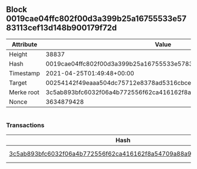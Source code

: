 ## Block 0019cae04ffc802f00d3a399b25a16755533e5783113cef13d148b900179f72d

Attribute | Value
--- | ---
Height | 38837
Hash | 0019cae04ffc802f00d3a399b25a16755533e5783113cef13d148b900179f72d
Timestamp | 2021-04-25T01:49:48+00:00
Target | 00254142f49eaaa504dc75712e8378ad5316cbcead634704b3734b6271167cc4
Merke root | 3c5ab893bfc6032f06a4b772556f62ca416162f8a54709a88a993be7fd3cda34
Nonce | 3634879428

```

```

### Transactions

Hash | Amount
--- | ---
[3c5ab893bfc6032f06a4b772556f62ca416162f8a54709a88a993be7fd3cda34](3c5ab893bfc6032f06a4b772556f62ca416162f8a54709a88a993be7fd3cda34.md) | 10.00000000 SKEPTI 
